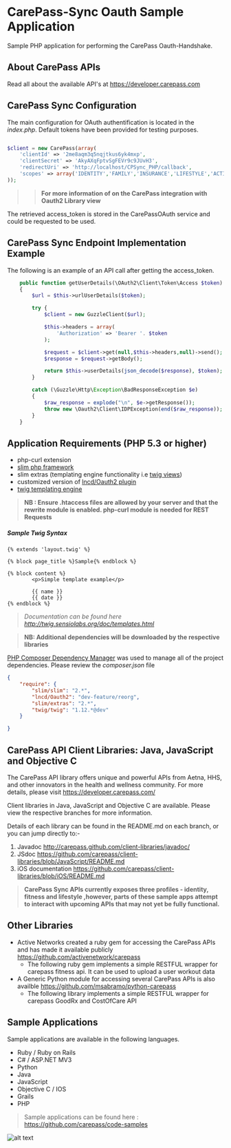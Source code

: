 CarePass-Sync Oauth Sample Application
=============

Sample PHP application for performing the CarePass Oauth-Handshake.


About CarePass APIs
--------------------
Read all about the available API's at https://developer.carepass.com

CarePass Sync Configuration
--------------------

The main configuration for OAuth authentification is located in the *index.php*. Default tokens have been provided for testing purposes.
 
```php

$client = new CarePass(array(
    'clientId' => '2me8aqm3q5nqjtkus6yk4mxp',
    'clientSecret' => 'AkyAXqFptvSgFEVr9c9JUvH3',
    'redirectUri' => 'http://localhost/CPSync_PHP/callback',
    'scopes' => array('IDENTITY','FAMILY','INSURANCE','LIFESTYLE','ACTIVITY','APPOINTMENT','FITNESS')
));

```

>> **For more information of on the CarePass integration with Oauth2 Library view**

				
The retrieved access_token is stored in the CarePassOAuth service and could be requested to be used. 

CarePass Sync Endpoint Implementation Example
--------------------

The following is an example of an API call after getting the access_token. 

```php
    public function getUserDetails(\OAuth2\Client\Token\Access $token)
    {
        $url = $this->urlUserDetails($token);

        try {
            $client = new GuzzleClient($url);

            $this->headers = array(
                'Authorization' => 'Bearer '. $token
            );

            $request = $client->get(null,$this->headers,null)->send();
            $response = $request->getBody();

            return $this->userDetails(json_decode($response), $token);
        }

        catch (\Guzzle\Http\Exception\BadResponseException $e)
        {
            $raw_response = explode("\n", $e->getResponse());
            throw new \Oauth2\Client\IDPException(end($raw_response));
        }
    }
```	
	
Application Requirements (PHP 5.3 or higher)
-----------------------------------------------
+ php-curl extension
+ [slim php framework](http://www.slimframework.com/)
+ slim extras (templating engine functionality i.e [twig views](http://twig.sensiolabs.org/))
+ customized version of [lncd/Oauth2 plugin](https://github.com/lncd/OAuth2)
+ [twig templating engine](http://twig.sensiolabs.org/)

> **NB : Ensure .htaccess files are allowed by your server and that the rewrite module is enabled. php-curl module is needed for REST Requests**

##### Sample Twig Syntax
```twig
{% extends 'layout.twig' %}

{% block page_title %}Sample{% endblock %}

{% block content %}
        <p>Simple template example</p>

        {{ name }}
        {{ date }}
{% endblock %}
```

> *Documentation can be found here  http://twig.sensiolabs.org/doc/templates.html*


> **NB: Additional dependencies will be downloaded by the respective libraries**

[PHP Composer Dependency Manager](http://getcomposer.org/) was used to manage all of the project dependencies. Please review the *composer.json* file

```json
{
    "require": {
        "slim/slim": "2.*",
        "lncd/Oauth2": "dev-feature/reorg",
        "slim/extras": "2.*",
        "twig/twig": "1.12.*@dev"
    }

}
```


CarePass API Client Libraries: Java, JavaScript and Objective C
---------------------------------------------------------------
The CarePass API library offers unique and powerful APIs from Aetna, HHS, and other innovators in the health and wellness community. For more details, please visit <https://developer.carepass.com/>

Client libraries in Java, JavaScript and Objective C are available. Please view the respective branches for more information.

Details of each  library can be found in the README.md on each branch, or you can jump directly to:-

1. Javadoc <http://carepass.github.com/client-libraries/javadoc/>
2. JSdoc <https://github.com/carepass/client-libraries/blob/JavaScript/README.md>
3. iOS documentation <https://github.com/carepass/client-libraries/blob/iOS/README.md>

> **CarePass Sync APIs currently exposes three profiles - identity, fitness and lifestyle ,however, parts of these sample apps attempt to interact with upcoming APIs that may not yet be fully functional.**


Other Libraries 
---------------------------------------------------------------
+ Active Networks created a ruby gem for accessing the CarePass APIs and has made it available publicly https://github.com/activenetwork/carepass
	+ The following ruby gem implements a simple RESTFUL wrapper for carepass fitness api. It can be used to upload a user workout data
+ A Generic Python module for accessing several CarePass APIs is also availble https://github.com/msabramo/python-carepass
	+ The following library implements a simple RESTFUL wrapper for carepass GoodRx and CostOfCare API
	
Sample Applications
---------------------------------------------------------------- 
Sample applications are available in the following languages.
+ Ruby / Ruby on Rails
+ C# / ASP.NET MV3
+ Python
+ Java
+ JavaScript
+ Objective C / IOS
+ Grails
+ PHP
	
> Sample applications can be found here : https://github.com/carepass/code-samples


![alt text](https://www.carepass.com/carepass/resources/images/registered_cp_logo.png "CarePass Logo")
